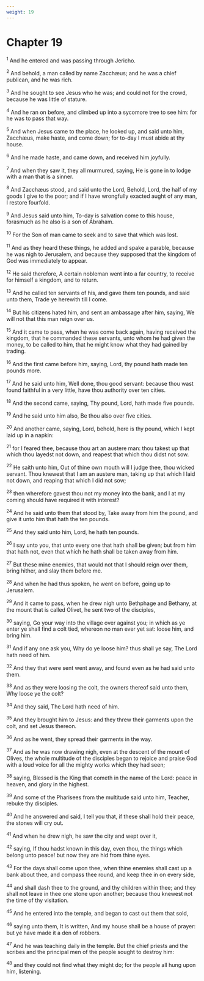 ```yaml
---
weight: 19
---
```


# Chapter 19

<sup>1</sup> And he entered and was passing through Jericho. 

<sup>2</sup> And behold, a man called by name Zacchæus; and he was a chief publican, and he was rich. 

<sup>3</sup> And he sought to see Jesus who he was; and could not for the crowd, because he was little of stature. 

<sup>4</sup> And he ran on before, and climbed up into a sycomore tree to see him: for he was to pass that way. 

<sup>5</sup> And when Jesus came to the place, he looked up, and said unto him, Zacchæus, make haste, and come down; for to-day I must abide at thy house. 

<sup>6</sup> And he made haste, and came down, and received him joyfully. 

<sup>7</sup> And when they saw it, they all murmured, saying, He is gone in to lodge with a man that is a sinner. 

<sup>8</sup> And Zacchæus stood, and said unto the Lord, Behold, Lord, the half of my goods I give to the poor; and if I have wrongfully exacted aught of any man, I restore fourfold. 

<sup>9</sup> And Jesus said unto him, To-day is salvation come to this house, forasmuch as he also is a son of Abraham. 

<sup>10</sup> For the Son of man came to seek and to save that which was lost. 

<sup>11</sup> And as they heard these things, he added and spake a parable, because he was nigh to Jerusalem, and because they supposed that the kingdom of God was immediately to appear. 

<sup>12</sup> He said therefore, A certain nobleman went into a far country, to receive for himself a kingdom, and to return. 

<sup>13</sup> And he called ten servants of his, and gave them ten pounds, and said unto them, Trade ye herewith till I come. 

<sup>14</sup> But his citizens hated him, and sent an ambassage after him, saying, We will not that this man reign over us. 

<sup>15</sup> And it came to pass, when he was come back again, having received the kingdom, that he commanded these servants, unto whom he had given the money, to be called to him, that he might know what they had gained by trading. 

<sup>16</sup> And the first came before him, saying, Lord, thy pound hath made ten pounds more. 

<sup>17</sup> And he said unto him, Well done, thou good servant: because thou wast found faithful in a very little, have thou authority over ten cities. 

<sup>18</sup> And the second came, saying, Thy pound, Lord, hath made five pounds. 

<sup>19</sup> And he said unto him also, Be thou also over five cities. 

<sup>20</sup> And another came, saying, Lord, behold, here is thy pound, which I kept laid up in a napkin: 

<sup>21</sup> for I feared thee, because thou art an austere man: thou takest up that which thou layedst not down, and reapest that which thou didst not sow. 

<sup>22</sup> He saith unto him, Out of thine own mouth will I judge thee, thou wicked servant. Thou knewest that I am an austere man, taking up that which I laid not down, and reaping that which I did not sow; 

<sup>23</sup> then wherefore gavest thou not my money into the bank, and I at my coming should have required it with interest? 

<sup>24</sup> And he said unto them that stood by, Take away from him the pound, and give it unto him that hath the ten pounds. 

<sup>25</sup> And they said unto him, Lord, he hath ten pounds. 

<sup>26</sup> I say unto you, that unto every one that hath shall be given; but from him that hath not, even that which he hath shall be taken away from him. 

<sup>27</sup> But these mine enemies, that would not that I should reign over them, bring hither, and slay them before me. 

<sup>28</sup> And when he had thus spoken, he went on before, going up to Jerusalem. 

<sup>29</sup> And it came to pass, when he drew nigh unto Bethphage and Bethany, at the mount that is called Olivet, he sent two of the disciples, 

<sup>30</sup> saying, Go your way into the village over against you; in which as ye enter ye shall find a colt tied, whereon no man ever yet sat: loose him, and bring him. 

<sup>31</sup> And if any one ask you, Why do ye loose him? thus shall ye say, The Lord hath need of him. 

<sup>32</sup> And they that were sent went away, and found even as he had said unto them. 

<sup>33</sup> And as they were loosing the colt, the owners thereof said unto them, Why loose ye the colt? 

<sup>34</sup> And they said, The Lord hath need of him. 

<sup>35</sup> And they brought him to Jesus: and they threw their garments upon the colt, and set Jesus thereon. 

<sup>36</sup> And as he went, they spread their garments in the way. 

<sup>37</sup> And as he was now drawing nigh, even at the descent of the mount of Olives, the whole multitude of the disciples began to rejoice and praise God with a loud voice for all the mighty works which they had seen; 

<sup>38</sup> saying, Blessed is the King that cometh in the name of the Lord: peace in heaven, and glory in the highest. 

<sup>39</sup> And some of the Pharisees from the multitude said unto him, Teacher, rebuke thy disciples. 

<sup>40</sup> And he answered and said, I tell you that, if these shall hold their peace, the stones will cry out. 

<sup>41</sup> And when he drew nigh, he saw the city and wept over it, 

<sup>42</sup> saying, If thou hadst known in this day, even thou, the things which belong unto peace! but now they are hid from thine eyes. 

<sup>43</sup> For the days shall come upon thee, when thine enemies shall cast up a bank about thee, and compass thee round, and keep thee in on every side, 

<sup>44</sup> and shall dash thee to the ground, and thy children within thee; and they shall not leave in thee one stone upon another; because thou knewest not the time of thy visitation. 

<sup>45</sup> And he entered into the temple, and began to cast out them that sold, 

<sup>46</sup> saying unto them, It is written, And my house shall be a house of prayer: but ye have made it a den of robbers. 

<sup>47</sup> And he was teaching daily in the temple. But the chief priests and the scribes and the principal men of the people sought to destroy him: 

<sup>48</sup> and they could not find what they might do; for the people all hung upon him, listening. 


